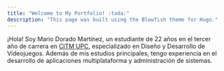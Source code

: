 ```yaml
---
title: "Welcome to My Portfolio! :tada:"
description: "This page was built using the Blowfish theme for Hugo."
---
```


¡Hola! Soy Mario Dorado Martínez, un estudiante de 22 años en el tercer año de carrera en <a href="https://www.citm.upc.edu/esp/estudis/graus-videojocs/">CITM UPC</a>, especializado en Diseño y Desarrollo de Videojuegos. Además de mis estudios principales, tengo experiencia en el desarrollo de aplicaciones multiplataforma y administración de sistemas.